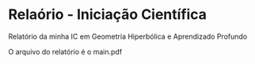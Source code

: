 # Relaório - Iniciação Científica
Relatório da minha IC em Geometria Hiperbólica e Aprendizado Profundo

O arquivo do relatório é o main.pdf
